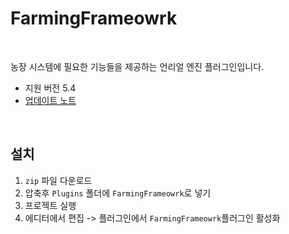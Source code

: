 # FarmingFrameowrk

<br>

농장 시스템에 필요한 기능들을 제공하는 언리얼 엔진 플러그인입니다.


- 지원 버전 5.4
- [업데이트 노트](https://github.com/Junghyeon0710/DynamicWeather/wiki/%EC%97%85%EB%8D%B0%EC%9D%B4%ED%8A%B8-%EB%85%B8%ED%8A%B8)

<br>

## 설치
1. `zip` 파일 다운로드
2. 압축후 `Plugins` 폴더에 `FarmingFrameowrk`로 넣기
3. 프로젝트 실행
4. 에디터에서 편집 -> 플러그인에서 `FarmingFrameowrk`플러그인 활성화

<br>
<br>
